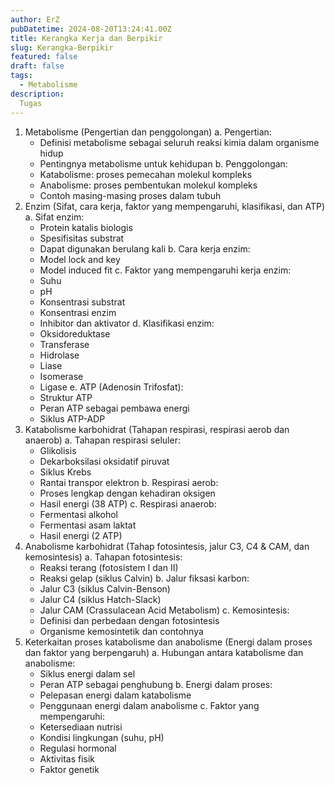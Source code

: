 ```yaml
---
author: ErZ
pubDatetime: 2024-08-20T13:24:41.00Z
title: Kerangka Kerja dan Berpikir
slug: Kerangka-Berpikir
featured: false
draft: false
tags:
  - Metabolisme
description:
  Tugas
---
```

1. Metabolisme (Pengertian dan penggolongan)
   a. Pengertian:
      - Definisi metabolisme sebagai seluruh reaksi kimia dalam organisme hidup
      - Pentingnya metabolisme untuk kehidupan
   b. Penggolongan:
      - Katabolisme: proses pemecahan molekul kompleks
      - Anabolisme: proses pembentukan molekul kompleks
      - Contoh masing-masing proses dalam tubuh
2. Enzim (Sifat, cara kerja, faktor yang mempengaruhi, klasifikasi, dan ATP)
   a. Sifat enzim:
      - Protein katalis biologis
      - Spesifisitas substrat
      - Dapat digunakan berulang kali
b. Cara kerja enzim:
      - Model lock and key
      - Model induced fit
   c. Faktor yang mempengaruhi kerja enzim:
      - Suhu
      - pH
      - Konsentrasi substrat
      - Konsentrasi enzim
      - Inhibitor dan aktivator
   d. Klasifikasi enzim:
      - Oksidoreduktase
      - Transferase
      - Hidrolase
      - Liase
      - Isomerase
      - Ligase
   e. ATP (Adenosin Trifosfat):
      - Struktur ATP
      - Peran ATP sebagai pembawa energi
      - Siklus ATP-ADP
3. Katabolisme karbohidrat (Tahapan respirasi, respirasi aerob dan anaerob)
   a. Tahapan respirasi seluler:
      - Glikolisis
      - Dekarboksilasi oksidatif piruvat
      - Siklus Krebs
      - Rantai transpor elektron
   b. Respirasi aerob:
      - Proses lengkap dengan kehadiran oksigen
      - Hasil energi (38 ATP)
   c. Respirasi anaerob:
      - Fermentasi alkohol
      - Fermentasi asam laktat
      - Hasil energi (2 ATP)
4. Anabolisme karbohidrat (Tahap fotosintesis, jalur C3, C4 & CAM, dan kemosintesis)
   a. Tahapan fotosintesis:
      - Reaksi terang (fotosistem I dan II)
      - Reaksi gelap (siklus Calvin)
   b. Jalur fiksasi karbon:
      - Jalur C3 (siklus Calvin-Benson)
      - Jalur C4 (siklus Hatch-Slack)
      - Jalur CAM (Crassulacean Acid Metabolism)
   c. Kemosintesis:
      - Definisi dan perbedaan dengan fotosintesis
      - Organisme kemosintetik dan contohnya
5. Keterkaitan proses katabolisme dan anabolisme (Energi dalam proses dan faktor yang berpengaruh)
   a. Hubungan antara katabolisme dan anabolisme:
      - Siklus energi dalam sel
      - Peran ATP sebagai penghubung
   b. Energi dalam proses:
      - Pelepasan energi dalam katabolisme
      - Penggunaan energi dalam anabolisme
   c. Faktor yang mempengaruhi:
      - Ketersediaan nutrisi
      - Kondisi lingkungan (suhu, pH)
      - Regulasi hormonal
      - Aktivitas fisik
      - Faktor genetik